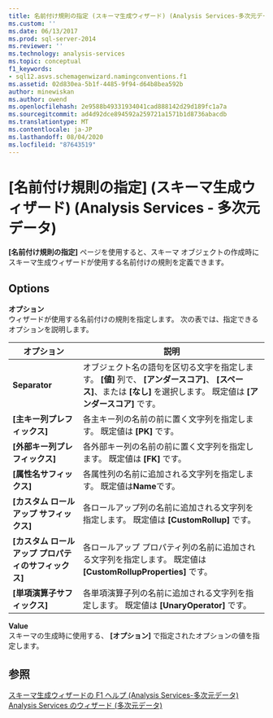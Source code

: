 ```yaml
---
title: 名前付け規則の指定 (スキーマ生成ウィザード) (Analysis Services-多次元データ) |Microsoft Docs
ms.custom: ''
ms.date: 06/13/2017
ms.prod: sql-server-2014
ms.reviewer: ''
ms.technology: analysis-services
ms.topic: conceptual
f1_keywords:
- sql12.asvs.schemagenwizard.namingconventions.f1
ms.assetid: 02d830ea-5b1f-4485-9f94-d64b8bea592b
author: minewiskan
ms.author: owend
ms.openlocfilehash: 2e9588b49331934041cad888142d29d189fc1a7a
ms.sourcegitcommit: ad4d92dce894592a259721a1571b1d8736abacdb
ms.translationtype: MT
ms.contentlocale: ja-JP
ms.lasthandoff: 08/04/2020
ms.locfileid: "87643519"
---
```

# <a name="specify-naming-conventions-schema-generation-wizard-analysis-services---multidimensional-data"></a>[名前付け規則の指定] (スキーマ生成ウィザード) (Analysis Services - 多次元データ)
  **[名前付け規則の指定]** ページを使用すると、スキーマ オブジェクトの作成時にスキーマ生成ウィザードが使用する名前付けの規則を定義できます。  
  
## <a name="options"></a>Options  
 **オプション**  
 ウィザードが使用する名前付けの規則を指定します。 次の表では、指定できるオプションを説明します。  
  
|オプション|説明|  
|------------|-----------------|  
|**Separator**|オブジェクト名の語句を区切る文字を指定します。 **[値]** 列で、 **[アンダースコア]**、 **[スペース]**、または **[なし]** を選択します。 既定値は **[アンダースコア]** です。|  
|**[主キー列プレフィックス]**|各主キー列の名前の前に置く文字列を指定します。 既定値は **[PK]** です。|  
|**[外部キー列プレフィックス]**|各外部キー列の名前の前に置く文字列を指定します。 既定値は **[FK]** です。|  
|**[属性名サフィックス]**|各属性列の名前に追加される文字列を指定します。 既定値は**Name**です。|  
|**[カスタム ロールアップ サフィックス]**|各ロールアップ列の名前に追加される文字列を指定します。 既定値は **[CustomRollup]** です。|  
|**[カスタム ロールアップ プロパティのサフィックス]**|各ロールアップ プロパティ列の名前に追加される文字列を指定します。 既定値は **[CustomRollupProperties]** です。|  
|**[単項演算子サフィックス]**|各単項演算子列の名前に追加される文字列を指定します。 既定値は **[UnaryOperator]** です。|  
  
 **Value**  
 スキーマの生成時に使用する、 **[オプション]** で指定されたオプションの値を指定します。  
  
## <a name="see-also"></a>参照  
 [スキーマ生成ウィザードの F1 ヘルプ &#40;Analysis Services-多次元データ&#41;](schema-generation-wizard-f1-help-analysis-services-multidimensional-data.md)   
 [Analysis Services のウィザード &#40;多次元データ&#41;](analysis-services-wizards-multidimensional-data.md)  
  
  
